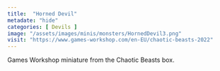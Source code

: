 ```yaml
---
title:  "Horned Devil"
metadate: "hide"
categories: [ Devils ]
image: "/assets/images/minis/monsters/HornedDevil3.png"
visit: "https://www.games-workshop.com/en-EU/chaotic-beasts-2022"
---
```

Games Workshop miniature from the Chaotic Beasts box.